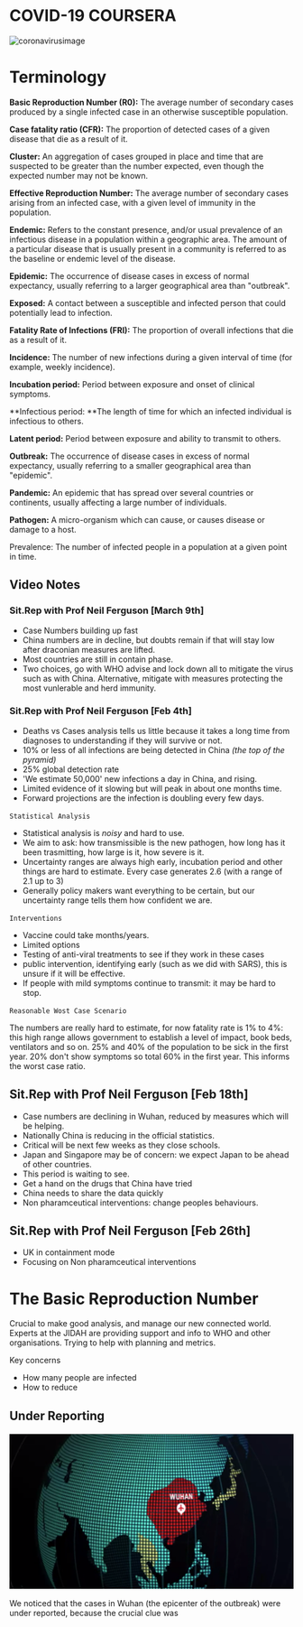 # COVID-19 COURSERA

![coronavirusimage](https://wpcdn.us-east-1.vip.tn-cloud.net/www.abc6.com/content/uploads/2020/03/coronavirus.png)
  
  
# Terminology 
**Basic Reproduction Number (R0):** The average number of secondary cases produced by a single infected case in an otherwise susceptible population.

**Case fatality ratio (CFR):** The proportion of detected cases of a given disease that die as a result of it.

**Cluster:** An aggregation of cases grouped in place and time that are suspected to be greater than the number expected, even though the expected number may not be known.

**Effective Reproduction Number:** The average number of secondary cases arising from an infected case, with a given level of immunity in the population.

**Endemic:** Refers to the constant presence, and/or usual prevalence of an infectious disease in a population within a geographic area. The amount of a particular disease that is usually present in a community is referred to as the baseline or endemic level of the disease.

**Epidemic:** The occurrence of disease cases in excess of normal expectancy, usually referring to a larger geographical area than "outbreak".

**Exposed:** A contact between a susceptible and infected person that could potentially lead to infection.

**Fatality Rate of Infections (FRI):** The proportion of overall infections that die as a result of it.

**Incidence:** The number of new infections during a given interval of time (for example, weekly incidence).

**Incubation period:** Period between exposure and onset of clinical symptoms.

**Infectious period: **The length of time for which an infected individual is infectious to others.

**Latent period:** Period between exposure and ability to transmit to others.

**Outbreak:** The occurrence of disease cases in excess of normal expectancy, usually referring to a smaller geographical area than "epidemic".

**Pandemic:** An epidemic that has spread over several countries or continents, usually affecting a large number of individuals.

**Pathogen:** A micro-organism which can cause, or causes disease or damage to a host.

Prevalence: The number of infected people in a population at a given point in time.


## Video Notes
  

### Sit.Rep with Prof Neil Ferguson [March 9th]

- Case Numbers building up fast
- China numbers are in decline, but doubts remain if that will stay low after draconian measures are lifted. 
- Most countries are still in contain phase.
- Two choices, go with WHO advise and lock down all to mitigate the virus such as with China. Alternative, mitigate with measures protecting the most vunlerable and herd immunity. 
  

### Sit.Rep with Prof Neil Ferguson [Feb 4th]

- Deaths vs Cases analysis tells us little because it takes a long time from diagnoses to understanding if they will survive or not.
- 10% or less of all infections are being detected in China *(the top of the pyramid)*
- 25% global detection rate
- 'We estimate 50,000' new infections a day in China, and rising. 
- Limited evidence of it slowing but will peak in about one months time.
- Forward projections are the infection is doubling every few days. 
  
`Statistical Analysis`  


- Statistical analysis is *noisy* and hard to use. 
- We aim to ask: how transmissible is the new pathogen, how long has it been trasmitting, how large is it, how severe is it. 
- Uncertainty ranges are always high early, incubation period and other things are hard to estimate. Every case generates 2.6 (with a range of 2.1 up to 3)
- Generally policy makers want everything to be certain, but our uncertainty range tells them how confident we are. 

`Interventions`

- Vaccine could take months/years. 
- Limited options 
- Testing of anti-viral treatments to see if they work in these cases
- public intervention, identifying early (such as we did with SARS), this is unsure if it will be effective. 
- If people with mild symptoms continue to transmit:  it may be hard to stop.

`Reasonable Wost Case Scenario`

The numbers are really hard to estimate, for now fatality rate is 1% to 4%: this high range allows government to establish a level of impact, book beds, ventilators and so on. 25% and 40% of the population to be sick in the first year. 20% don't show symptoms so total 60% in the first year. This informs the worst case ratio. 

## Sit.Rep with Prof Neil Ferguson [Feb 18th]

- Case numbers are declining in Wuhan, reduced by measures which will be helping. 
- Nationally China is reducing in the official statistics. 
- Critical will be next few weeks as they close schools. 
- Japan and Singapore may be of concern: we expect Japan to be ahead of other countries.
- This period is waiting to see. 
- Get a hand on the drugs that China have tried
- China needs to share the data quickly
- Non pharamceutical interventions: change peoples behaviours. 

## Sit.Rep with Prof Neil Ferguson [Feb 26th]
- UK in containment mode
- Focusing on Non pharamceutical interventions


# The Basic Reproduction Number

Crucial to make good analysis, and manage our new connected world. Experts at the JIDAH are providing support and info to WHO and other organisations. Trying to help with planning and metrics. 

Key concerns 

- How many people are infected
- How to reduce
  
## Under Reporting   

![Globalreporting](images/global.png)

We noticed that the cases in Wuhan (the epicenter of the outbreak) were under reported, because the crucial clue was 


